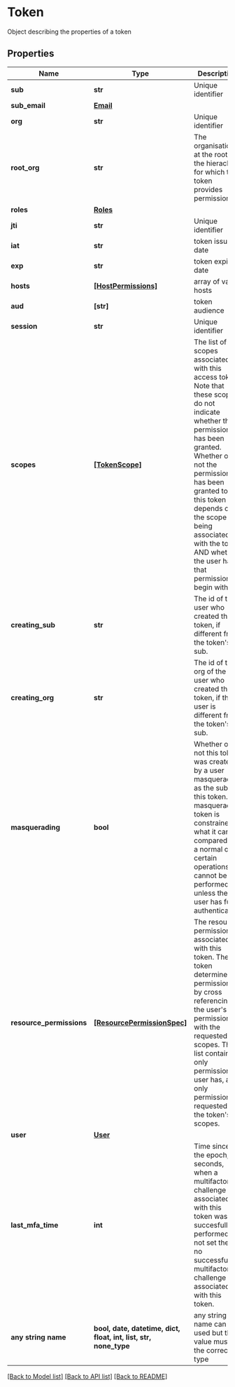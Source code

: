 # Token

Object describing the properties of a token

## Properties
Name | Type | Description | Notes
------------ | ------------- | ------------- | -------------
**sub** | **str** | Unique identifier | [optional] [readonly] 
**sub_email** | [**Email**](Email.md) |  | [optional] 
**org** | **str** | Unique identifier | [optional] [readonly] 
**root_org** | **str** | The organisation at the root of the hierachy for which this token provides permissions.  | [optional] [readonly] 
**roles** | [**Roles**](Roles.md) |  | [optional] 
**jti** | **str** | Unique identifier | [optional] [readonly] 
**iat** | **str** | token issue date | [optional] [readonly] 
**exp** | **str** | token expiry date | [optional] [readonly] 
**hosts** | [**[HostPermissions]**](HostPermissions.md) | array of valid hosts | [optional] 
**aud** | **[str]** | token audience | [optional] [readonly] 
**session** | **str** | Unique identifier | [optional] [readonly] 
**scopes** | [**[TokenScope]**](TokenScope.md) | The list of scopes associated with this access token. Note that these scopes do not indicate whether that permission has been granted. Whether or not the permission has been granted to this token depends on the scope being associated with the token AND whether the user has that permission to begin with.  | [optional] 
**creating_sub** | **str** | The id of the user who created this token, if different from the token&#39;s sub.  | [optional] [readonly] 
**creating_org** | **str** | The id of the org of the user who created this token, if that user is different from the token&#39;s sub.  | [optional] [readonly] 
**masquerading** | **bool** | Whether or not this token was created by a user masquerading as the sub of this token. A masquerading token is constrained in what it can do compared to a normal one: certain operations cannot be performed unless the user has fully authenticated.  | [optional] [readonly] 
**resource_permissions** | [**[ResourcePermissionSpec]**](ResourcePermissionSpec.md) | The resource permissions associated with this token. The token determines te permissions by cross referencing the user&#39;s permissions with the requested scopes. This list contains only permissions a user has, and only permissions requested by the token&#39;s scopes.  | [optional] 
**user** | [**User**](User.md) |  | [optional] 
**last_mfa_time** | **int** | Time since the epoch, in seconds, when a multifactor challenge associated with this token was last succesfully performed. If not set then no successfully multifactor challenge is associated with this token.  | [optional] 
**any string name** | **bool, date, datetime, dict, float, int, list, str, none_type** | any string name can be used but the value must be the correct type | [optional]

[[Back to Model list]](../README.md#documentation-for-models) [[Back to API list]](../README.md#documentation-for-api-endpoints) [[Back to README]](../README.md)


